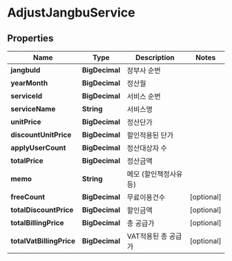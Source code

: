 

# AdjustJangbuService


## Properties

Name | Type | Description | Notes
------------ | ------------- | ------------- | -------------
**jangbuId** | **BigDecimal** | 장부사 순번 | 
**yearMonth** | **BigDecimal** | 정산월 | 
**serviceId** | **BigDecimal** | 서비스 순번 | 
**serviceName** | **String** | 서비스명 | 
**unitPrice** | **BigDecimal** | 정산단가 | 
**discountUnitPrice** | **BigDecimal** | 할인적용된 단가 | 
**applyUserCount** | **BigDecimal** | 정산대상자 수 | 
**totalPrice** | **BigDecimal** | 정산금액 | 
**memo** | **String** | 메모 (할인책정사유 등) | 
**freeCount** | **BigDecimal** | 무료이용건수 |  [optional]
**totalDiscountPrice** | **BigDecimal** | 할인금액 |  [optional]
**totalBillingPrice** | **BigDecimal** | 총 공급가 |  [optional]
**totalVatBillingPrice** | **BigDecimal** | VAT적용된 총 공급가 |  [optional]



